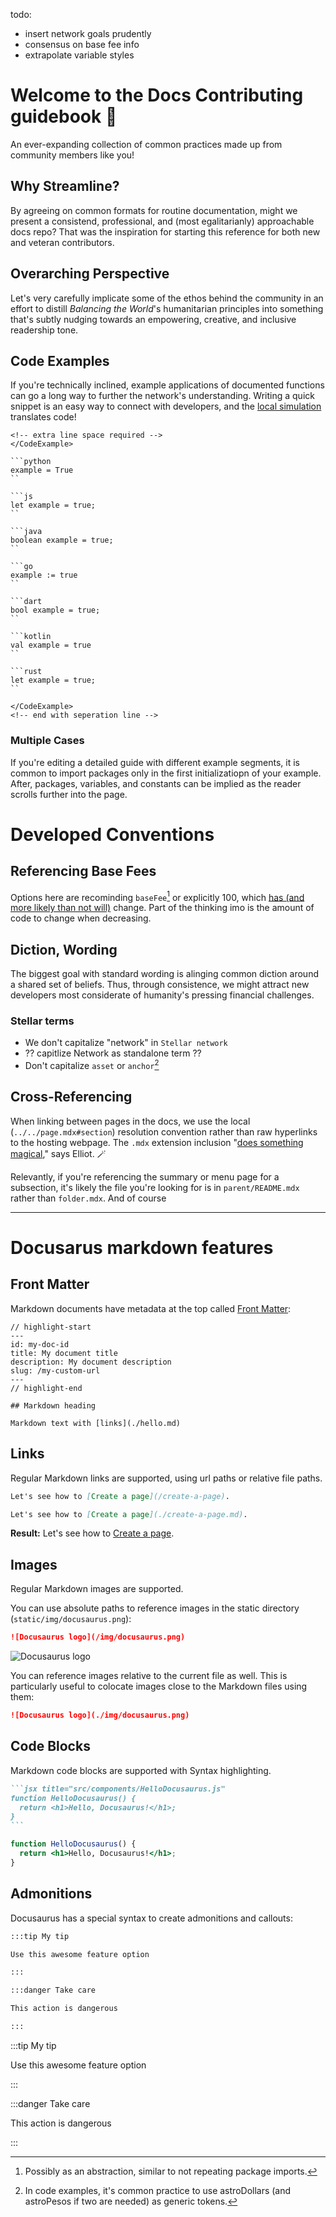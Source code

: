 todo:
- insert network goals prudently
- consensus on base fee info
- extrapolate variable styles

# Welcome to the Docs Contributing guidebook 🌌

An ever-expanding collection of common practices made up from community members like you!

## Why Streamline?

By agreeing on common formats for routine documentation, might we present a consistend, professional, and (most egalitarianly) approachable docs repo? That was the inspiration for starting this reference for both new and veteran contributors.

## Overarching Perspective

Let's very carefully implicate some of the ethos behind the community in an effort to distill _Balancing the World_'s humanitarian principles into something that's subtly nudging towards an empowering, creative, and inclusive readership tone.

## Code Examples

If you're technically inclined, example applications of documented functions can go a long way to further the network's understanding. Writing a quick snippet is an easy way to connect with developers, and the [local simulation](README.md#development) translates code!

```
<!-- extra line space required -->
</CodeExample>

```python
example = True
``

```js
let example = true;
``

```java
boolean example = true;
``

```go
example := true
``

```dart
bool example = true;
``

```kotlin
val example = true
``

```rust
let example = true;
``

</CodeExample>
<!-- end with seperation line -->
```

### Multiple Cases

If you're editing a detailed guide with different example segments, it is common to import packages only in the first initializatiopn of your example. After, packages, variables, and constants can be implied as the reader scrolls further into the page.

# Developed Conventions

## Referencing Base Fees

Options here are recominding `baseFee`[^abd] or explicitly 100, which [has (and more likely than not will)](https://stellar.expert/explorer/public/protocol-history) change. Part of the thinking imo is the amount of code to change when decreasing.

[^abd]: Possibly as an abstraction, similar to not repeating package imports.

## Diction, Wording

The biggest goal with standard wording is alinging common diction around a shared set of beliefs. Thus, through consistence, we might attract new developers most considerate of humanity's pressing financial challenges.

### Stellar terms

- We don't capitalize "network" in `Stellar network`
- ?? capitlize Network as standalone term ??
- Don't capitalize `asset` or `anchor`[^astrodollar]

## Cross-Referencing

When linking between pages in the docs, we use the local (`../../page.mdx#section`) resolution convention rather than raw hyperlinks to the hosting webpage. The `.mdx` extension inclusion "[does something magical](https://docusaurus.io/docs/markdown-features/links)," says Elliot. 🪄

Relevantly, if you're referencing the summary or menu page for a subsection, it's likely the file you're looking for is in `parent/README.mdx` rather than `folder.mdx`. And of course 

[^astrodollar]: In code examples, it's common practice to use astroDollars (and astroPesos if two are needed) as generic tokens.

---

# Docusarus markdown features

## Front Matter

Markdown documents have metadata at the top called [Front Matter](https://jekyllrb.com/docs/front-matter/):

```text title="my-doc.md"
// highlight-start
---
id: my-doc-id
title: My document title
description: My document description
slug: /my-custom-url
---
// highlight-end

## Markdown heading

Markdown text with [links](./hello.md)
```

## Links

Regular Markdown links are supported, using url paths or relative file paths.

```md
Let's see how to [Create a page](/create-a-page).
```

```md
Let's see how to [Create a page](./create-a-page.md).
```

**Result:** Let's see how to [Create a page](./create-a-page.md).

## Images

Regular Markdown images are supported.

You can use absolute paths to reference images in the static directory (`static/img/docusaurus.png`):

```md
![Docusaurus logo](/img/docusaurus.png)
```

![Docusaurus logo](/img/docusaurus.png)

You can reference images relative to the current file as well. This is particularly useful to colocate images close to the Markdown files using them:

```md
![Docusaurus logo](./img/docusaurus.png)
```

## Code Blocks

Markdown code blocks are supported with Syntax highlighting.

````md
```jsx title="src/components/HelloDocusaurus.js"
function HelloDocusaurus() {
  return <h1>Hello, Docusaurus!</h1>;
}
```
````

```jsx title="src/components/HelloDocusaurus.js"
function HelloDocusaurus() {
  return <h1>Hello, Docusaurus!</h1>;
}
```

## Admonitions

Docusaurus has a special syntax to create admonitions and callouts:

```md
:::tip My tip

Use this awesome feature option

:::

:::danger Take care

This action is dangerous

:::
```

:::tip My tip

Use this awesome feature option

:::

:::danger Take care

This action is dangerous

:::
